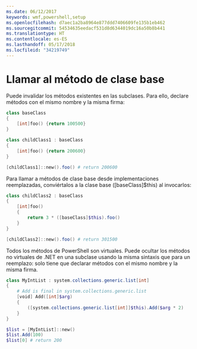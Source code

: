 ```yaml
---
ms.date: 06/12/2017
keywords: wmf,powershell,setup
ms.openlocfilehash: d7aec1a2ba8964e877ddd7406609fe135b1eb462
ms.sourcegitcommit: 54534635eedacf531d8d6344019dc16a50b8b441
ms.translationtype: HT
ms.contentlocale: es-ES
ms.lasthandoff: 05/17/2018
ms.locfileid: "34219749"
---
```

# <a name="call-base-class-method"></a>Llamar al método de clase base

Puede invalidar los métodos existentes en las subclases. Para ello, declare métodos con el mismo nombre y la misma firma:

```powershell
class baseClass
{
    [int]foo() {return 100500}
}

class childClass1 : baseClass
{
    [int]foo() {return 200600}
}

[childClass1]::new().foo() # return 200600
```

Para llamar a métodos de clase base desde implementaciones reemplazadas, conviértalos a la clase base ([baseClass]$this) al invocarlos:

```powershell
class childClass2 : baseClass
{
    [int]foo()
    {
        return 3 * ([baseClass]$this).foo()
    }
}

[childClass2]::new().foo() # return 301500
```

Todos los métodos de PowerShell son virtuales. Puede ocultar los métodos no virtuales de .NET en una subclase usando la misma sintaxis que para un reemplazo: solo tiene que declarar métodos con el mismo nombre y la misma firma.

```powershell
class MyIntList : system.collections.generic.list[int]
{
    # Add is final in system.collections.generic.list
    [void] Add([int]$arg)
    {
        ([system.collections.generic.list[int]]$this).Add($arg * 2)
    }
}

$list = [MyIntList]::new()
$list.Add(100)
$list[0] # return 200
```
